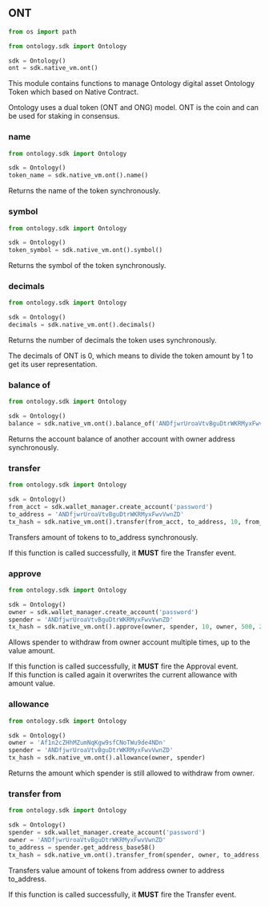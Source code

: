 ## ONT

```python
from os import path

from ontology.sdk import Ontology

sdk = Ontology()
ont = sdk.native_vm.ont()
```

This module contains functions to manage Ontology digital asset Ontology Token which based on Native Contract.

<aside class="success">
Ontology uses a dual token (ONT and ONG) model. ONT is the coin and can be used for staking in consensus.
</aside>

### name

```python
from ontology.sdk import Ontology

sdk = Ontology()
token_name = sdk.native_vm.ont().name()
```

Returns the name of the token synchronously.

### symbol

```python
from ontology.sdk import Ontology

sdk = Ontology()
token_symbol = sdk.native_vm.ont().symbol()
```

Returns the symbol of the token synchronously.

### decimals

```python
from ontology.sdk import Ontology

sdk = Ontology()
decimals = sdk.native_vm.ont().decimals()
```

Returns the number of decimals the token uses synchronously.

<aside class="success">
The decimals of ONT is 0, which means to divide the token amount by 1 to get its user representation.
</aside>

### balance of

```python
from ontology.sdk import Ontology

sdk = Ontology()
balance = sdk.native_vm.ont().balance_of('ANDfjwrUroaVtvBguDtrWKRMyxFwvVwnZD')
```

Returns the account balance of another account with owner address synchronously.

### transfer

```python
from ontology.sdk import Ontology

sdk = Ontology()
from_acct = sdk.wallet_manager.create_account('password')
to_address = 'ANDfjwrUroaVtvBguDtrWKRMyxFwvVwnZD'
tx_hash = sdk.native_vm.ont().transfer(from_acct, to_address, 10, from_acct, 500, 20000)
```

Transfers amount of tokens to to_address synchronously.

<aside class="success">
If this function is called successfully, it  <strong>MUST</strong> fire the Transfer event.
</aside>

### approve

```python
from ontology.sdk import Ontology

sdk = Ontology()
owner = sdk.wallet_manager.create_account('password')
spender = 'ANDfjwrUroaVtvBguDtrWKRMyxFwvVwnZD'
tx_hash = sdk.native_vm.ont().approve(owner, spender, 10, owner, 500, 20000)
```

Allows spender to withdraw from owner account multiple times, up to the value amount.

<aside class="success">
If this function is called successfully, it  <strong>MUST</strong> fire the Approval event.
</aside>

<aside class="notice">
If this function is called again it overwrites the current allowance with amount value.
</aside>

### allowance

```python
from ontology.sdk import Ontology

sdk = Ontology()
owner = 'Af1n2cZHhMZumNqKgw9sfCNoTWu9de4NDn'
spender = 'ANDfjwrUroaVtvBguDtrWKRMyxFwvVwnZD'
tx_hash = sdk.native_vm.ont().allowance(owner, spender)
```

Returns the amount which spender is still allowed to withdraw from owner.

### transfer from

```python
from ontology.sdk import Ontology

sdk = Ontology()
spender = sdk.wallet_manager.create_account('password')
owner = 'ANDfjwrUroaVtvBguDtrWKRMyxFwvVwnZD'
to_address = spender.get_address_base58()
tx_hash = sdk.native_vm.ont().transfer_from(spender, owner, to_address, 1, acct1, 500, 20000)
```

Transfers value amount of tokens from address owner to address to_address.

<aside class="success">
If this function is called successfully, it  <strong>MUST</strong> fire the Transfer event.
</aside>
